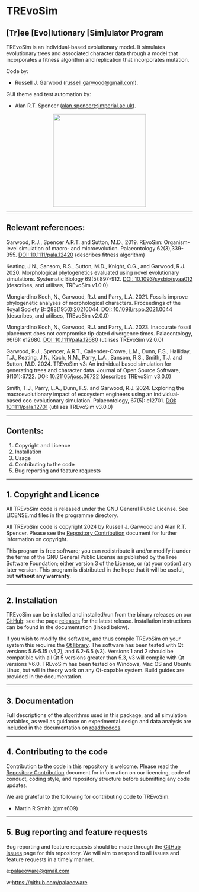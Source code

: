 # TREvoSim
## [Tr]ee [Evo]lutionary [Sim]ulator Program

TREvoSim is an individual-based evolutionary model. It simulates evolutionary trees and associated character data through a model that incorporates a fitness algorithm and replication that incorporates mutation.

Code by:
 - Russell J. Garwood (russell.garwood@gmail.com).

GUI theme and test automation by:
 - Alan R.T. Spencer (alan.spencer@imperial.ac.uk).

<p align="center">
  <img width="250" height="250" src="./resources/palaeoware_logo_square.png">
</p>

_____

## Relevant references:
Garwood, R.J., Spencer A.R.T. and Sutton, M.D., 2019. REvoSim: Organism-level simulation of macro- and microevolution. Palaeontology 62(3),339-355. [DOI: 10.1111/pala.12420](https://doi.org/10.1111/pala.12420) (describes fitness algorithm)

Keating, J.N., Sansom, R.S., Sutton, M.D., Knight, C.G., and Garwood, R.J. 2020. Morphological phylogenetics evaluated using novel evolutionary simulations. Systematic Biology 69(5):897-912. [DOI: 10.1093/sysbio/syaa012](https://doi.org/10.1093/sysbio/syaa012) (describes, and utilises, TREvoSim v1.0.0)

Mongiardino Koch, N., Garwood, R.J. and Parry, L.A. 2021. Fossils improve phylogenetic analyses of morphological characters. Proceedings of the Royal Society B: 288(1950):20210044. [DOI: 10.1098/rspb.2021.0044](https://doi.org/10.1098/rspb.2021.0044) (describes, and utilises, TREvoSim v2.0.0)

Mongiardino Koch, N., Garwood, R.J. and Parry, L.A. 2023. Inaccurate fossil placement does not compromise tip‐dated divergence times. Palaeontology, 66(6): e12680.  [DOI: 10.1111/pala.12680](https://doi.org/10.1111/pala.12680) (utilises TREvoSim v2.0.0) 

Garwood, R.J., Spencer, A.R.T., Callender-Crowe, L.M., Dunn, F.S., Halliday, T.J., Keating, J.N., Koch, N.M., Parry, L.A., Sansom, R.S., Smith, T.J. and Sutton, M.D. 2024. TREvoSim v3: An individual based simulation for generating trees and character data. Journal of Open Source Software, 9(101):6722. [DOI: 10.21105/joss.06722](https://doi.org/10.21105/joss.06722) (describes TREvoSim v3.0.0)

Smith, T.J., Parry, L.A., Dunn, F.S. and Garwood, R.J. 2024. Exploring the macroevolutionary impact of ecosystem engineers using an individual‐based eco‐evolutionary simulation. Palaeontology, 67(5): e12701. [DOI: 10.1111/pala.12701](https://doi.org/10.1111/pala.12701) (utilises TREvoSim v3.0.0) 

_____


## Contents:

1. Copyright and Licence
2. Installation
3. Usage
4. Contributing to the code
5. Bug reporting and feature requests

______

## 1. Copyright and Licence

All TREvoSim code is released under the GNU General Public License. See LICENSE.md files in the programme directory.

All TREvoSim code is copyright 2024 by Russell J. Garwood and Alan R.T. Spencer. Please see the [Repository Contribution](https://github.com/palaeoware/repoconventions) document for further information on copyright. 

This program is free software; you can redistribute it and/or modify it under the terms of the GNU General Public License as published by the Free Software Foundation; either version 3 of the License, or (at your option) any later version. This program is distributed in the hope that it will be useful, but **without any warranty**.
______

## 2. Installation

TREvoSim can be installed and installed/run from the binary releases on our [GitHub](https://github.com/palaeoware): see the page [releases](https://github.com/palaeoware/trevosim/releases) for the latest release. Installation instructions can be found in the documentation (linked below).

If you wish to modify the software, and thus compile TREvoSim on your system this requires the [Qt library](https://www.qt.io). The software has been tested with Qt versions 5.6-5.15 (v1,2), and 6.2-6.5 (v3). Versions 1 and 2 should be compatible with all Qt 5 versions greater than 5.3, v3 will compile with Qt versions >6.0. TREvoSim has been tested on Windows, Mac OS and Ubuntu Linux, but will in theory work on any Qt-capable system. Build guides are provided in the documentation.
_____

## 3. Documentation

Full descriptions of the algorithms used in this package, and all simulation variables, as well as guidance on experimental design and data analysis are included in the documentation on [readthedocs](https://trevosim.readthedocs.io/en/latest/).

_____

## 4. Contributing to the code

Contribution to the code in this repository is welcome. Please read the [Repository Contribution](https://github.com/palaeoware/repoconventions) document for information on our licencing, code of conduct, coding style, and repository structure before submitting any code updates.

We are grateful to the following for contributing code to TREvoSim:

- Martin R Smith (@ms609)

_____

## 5. Bug reporting and feature requests

Bug reporting and feature requests should be made through the [GitHub Issues](../../issues) page for this repository. We will aim to respond to all issues and feature requests in a timely manner.

e:palaeoware@gmail.com

w:https://github.com/palaeoware
